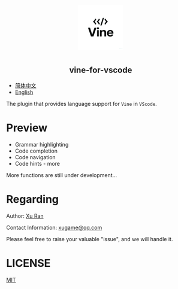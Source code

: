 <p align="center">
<img alt="logo" src="./resources/Vine.png" width="120" style="margin-bottom: 10px;">
</p>

<h2 align="center">vine-for-vscode</h2>

- [简体中文](./README_CN.md)
- [English](./README.md)

The plugin that provides language support for `Vine` in `VScode`.

# Preview 

- Grammar highlighting
- Code completion
- Code navigation
- Code hints - more

More functions are still under development... 

# Regarding 

Author: [Xu Ran](https://github.com/xiaoxustudio)   

Contact Information: [xugame@qq.com](mailto:xugame@qq.com)   

Please feel free to raise your valuable "issue", and we will handle it. 

# LICENSE

[MIT](./LICENSE)
